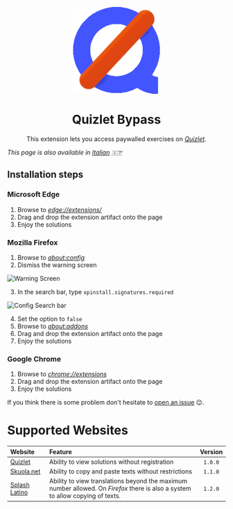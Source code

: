 <p align="center">
  <img width="200" src="public/icons/logo-192.png" alt="Quizlet Bypass logo">
</p>
<h1 align="center">
  Quizlet Bypass
</h1>
<p align="center">
  This extension lets you access paywalled exercises on <a href="htps://quizlet.com/"><i>Quizlet</i></a>.
</p>

_This page is also available in <a href="./README.md">Italian</a> 🇮🇹_

## Installation steps
### Microsoft Edge
1. Browse to _[edge://extensions/](edge://extensions/)_
2. Drag and drop the extension artifact onto the page
3. Enjoy the solutions

### Mozilla Firefox
1. Browse to _[about:config](about:config)_
2. Dismiss the warning screen

![Warning Screen](https://sqleoni.altervista.org/file/png/about-config-warning.png)

3. In the search bar, type `xpinstall.signatures.required`

![Config Search bar](https://sqleoni.altervista.org/file/png/about-config-search.png)

4. Set the option to `false`
5. Browse to _[about:addons](about:addons)_
6. Drag and drop the extension artifact onto the page
7. Enjoy the solutions

### Google Chrome
1. Browse to _[chrome://extensions](chrome://extensions/)_
2. Drag and drop the extension artifact onto the page
3. Enjoy the solutions

If you think there is some problem don't hesitate to [open an issue](https://github.com/rospino74/Quizlet-Bypass/issues/new) 😉.

# Supported Websites
| Website | Feature | Version |
|:---|:---| :---: |
| [Quizlet](https://quizlet.com/) | Ability to view solutions without registration | `1.0.0` |
| [Skuola.net](https://skuola.net/) | Ability to copy and paste texts without restrictions | `1.1.0` |
| [Splash Latino](https://latin.it/) | Ability to view translations beyond the maximum number allowed. On _Firefox_ there is also a system to allow copying of texts. | `1.2.0` |
